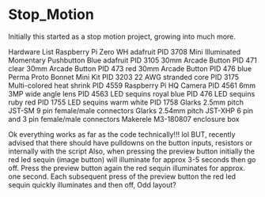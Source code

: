 # Stop_Motion
Initially this started as a stop motion project, growing into much more.

Hardware List
  Raspberry Pi Zero WH adafruit PID 3708
  Mini Illuminated Momentary Pushbutton Blue adafruit PID 3105
  30mm Arcade Button PID 471 clear
  30mm Arcade Button PID 473 red
  30mm Arcade Button PID 476 blue
  Perma Proto Bonnet Mini Kit PID 3203
  22 AWG stranded core PID 3175
  Multi-colored heat shrink PID 4559
  Raspberry Pi HQ Camera PID 4561
  6mm 3MP wide angle lens PID 4563
  LED sequins royal blue PID 476
  LED sequins ruby red PID 1755
  LED sequins warm white PID 1758
  Glarks 2.5mm pitch JST-SM 9 pin female/male connectors
  Glarks 2.54mm pitch JST-XHP 6 pin and 3 pin female/male connectors
  Makerele M3-180807 enclosure box
  
Ok everything works as far as the code technically!!! lol
BUT, recently advised that there should have pulldowns on the button inputs, resistors or internally with the script
Also, when pressing the preview button initially the red led sequin (image button) will illuminate for approx 3-5 seconds then go off. Press the preview button again the red sequin illuminates for approx. one second. Each subsequent press of the preview button the red led sequin quickly illuminates and then off, Odd layout?

